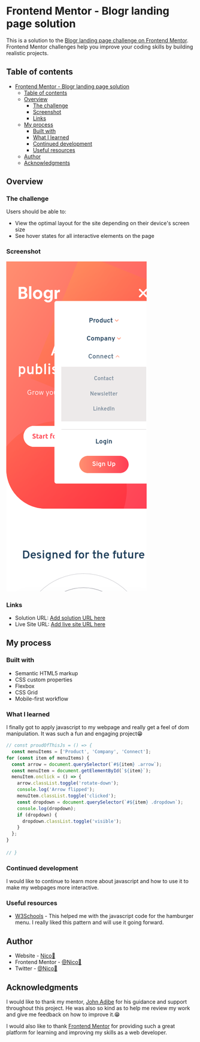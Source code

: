 # Frontend Mentor - Blogr landing page solution

This is a solution to the [Blogr landing page challenge on Frontend Mentor](https://www.frontendmentor.io/challenges/blogr-landing-page-EX2RLAApP). Frontend Mentor challenges help you improve your coding skills by building realistic projects. 

## Table of contents

- [Frontend Mentor - Blogr landing page solution](#frontend-mentor---blogr-landing-page-solution)
  - [Table of contents](#table-of-contents)
  - [Overview](#overview)
    - [The challenge](#the-challenge)
    - [Screenshot](#screenshot)
    - [Links](#links)
  - [My process](#my-process)
    - [Built with](#built-with)
    - [What I learned](#what-i-learned)
    - [Continued development](#continued-development)
    - [Useful resources](#useful-resources)
  - [Author](#author)
  - [Acknowledgments](#acknowledgments)


## Overview

### The challenge

Users should be able to:

- View the optimal layout for the site depending on their device's screen size
- See hover states for all interactive elements on the page

### Screenshot

![mobile view screenshot](./images/screenshot.jpg)

### Links

- Solution URL: [Add solution URL here](https://github.com/angelofdeity/blogr-landing-page-main/tree/dev)
- Live Site URL: [Add live site URL here](https://angelofdeity.github.io/blogr-landing-page-main/)

## My process

### Built with

- Semantic HTML5 markup
- CSS custom properties
- Flexbox
- CSS Grid
- Mobile-first workflow

### What I learned

I finally got to apply javascript to my webpage and really get a feel of dom manipulation. It was such a fun and engaging project😁

```js
// const proudOfThisJs = () => {
  const menuItems = ['Product', 'Company', 'Connect'];
for (const item of menuItems) {
  const arrow = document.querySelector(`#${item} .arrow`);
  const menuItem = document.getElementById(`${item}`);
  menuItem.onclick = () => {
    arrow.classList.toggle('rotate-down');
    console.log('Arrow flipped');
    menuItem.classList.toggle('clicked');
    const dropdown = document.querySelector(`#${item} .dropdown`);
    console.log(dropdown);
    if (dropdown) {
      dropdown.classList.toggle('visible');
    }
  };
}

// }
```

### Continued development

I would like to continue to learn more about javascript and how to use it to make my webpages more interactive.

### Useful resources

- [W3Schools](https://www.w3schools.com) - This helped me with the javascript code for the hamburger menu. I really liked this pattern and will use it going forward.

## Author

- Website - [Nico💙](https://lanico.tech)
- Frontend Mentor - [@Nico💙](https://www.frontendmentor.io/profile/angelofdeity)
- Twitter - [@Nico💙](https://www.twitter.com/angelofdeity)


## Acknowledgments

I would like to thank my mentor, [John Adibe](https://www.github.com/johnadibe123) for his guidance and support throughout this project.
He was also so kind as to help me review my work and give me feedback on how to improve it.😁

I would also like to thank [Frontend Mentor](https://www.frontendmentor.io) for providing such a great platform for learning and improving my skills as a web developer.
